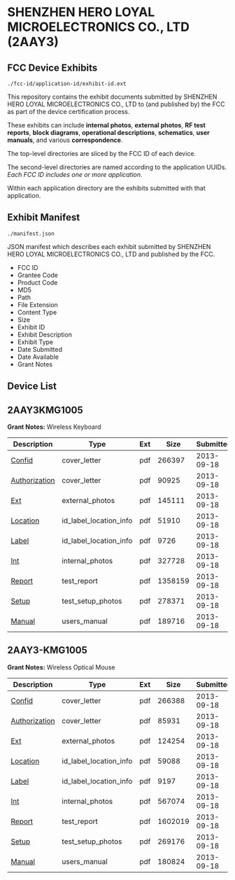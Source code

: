 # SHENZHEN HERO LOYAL MICROELECTRONICS CO., LTD (2AAY3)
## FCC Device Exhibits

```
./fcc-id/application-id/exhibit-id.ext
```

This repository contains the exhibit documents submitted by SHENZHEN HERO LOYAL MICROELECTRONICS CO., LTD to (and published by) the FCC as part of the device certification process.

These exhibits can include **internal photos**, **external photos**, **RF test reports**, **block diagrams**, **operational descriptions**, **schematics**, **user manuals**, and various **correspondence**.

The top-level directories are sliced by the FCC ID of each device.

The second-level directories are named according to the application UUIDs. *Each FCC ID includes one or more application.*

Within each application directory are the exhibits submitted with that application. 

## Exhibit Manifest

```
./manifest.json
```

JSON manifest which describes each exhibit submitted by SHENZHEN HERO LOYAL MICROELECTRONICS CO., LTD and published by the FCC.

- FCC ID
- Grantee Code
- Product Code
- MD5
- Path
- File Extension
- Content Type
- Size
- Exhibit ID
- Exhibit Description
- Exhibit Type
- Date Submitted
- Date Available
- Grant Notes

## Device List
## 2AAY3KMG1005
**Grant Notes:** Wireless Keyboard

| Description | Type | Ext | Size | Submitted | Available |
| ----------- | ---- | --- | ---- | --------- | --------- |
| [Confid](2AAY3KMG1005/9d68afb12f77bbb1c486c6472a33516f/2076678.pdf) | cover_letter | pdf | 266397 | 2013-09-18 | 2013-09-18 |
| [Authorization](2AAY3KMG1005/9d68afb12f77bbb1c486c6472a33516f/2076679.pdf) | cover_letter | pdf | 90925 | 2013-09-18 | 2013-09-18 |
| [Ext](2AAY3KMG1005/9d68afb12f77bbb1c486c6472a33516f/2076680.pdf) | external_photos | pdf | 145111 | 2013-09-18 | 2013-09-18 |
| [Location](2AAY3KMG1005/9d68afb12f77bbb1c486c6472a33516f/2076683.pdf) | id_label_location_info | pdf | 51910 | 2013-09-18 | 2013-09-18 |
| [Label](2AAY3KMG1005/9d68afb12f77bbb1c486c6472a33516f/2076684.pdf) | id_label_location_info | pdf | 9726 | 2013-09-18 | 2013-09-18 |
| [Int](2AAY3KMG1005/9d68afb12f77bbb1c486c6472a33516f/2076682.pdf) | internal_photos | pdf | 327728 | 2013-09-18 | 2013-09-18 |
| [Report](2AAY3KMG1005/9d68afb12f77bbb1c486c6472a33516f/2076681.pdf) | test_report | pdf | 1358159 | 2013-09-18 | 2013-09-18 |
| [Setup](2AAY3KMG1005/9d68afb12f77bbb1c486c6472a33516f/2076685.pdf) | test_setup_photos | pdf | 278371 | 2013-09-18 | 2013-09-18 |
| [Manual](2AAY3KMG1005/9d68afb12f77bbb1c486c6472a33516f/2076686.pdf) | users_manual | pdf | 189716 | 2013-09-18 | 2013-09-18 |
## 2AAY3-KMG1005
**Grant Notes:** Wireless Optical Mouse

| Description | Type | Ext | Size | Submitted | Available |
| ----------- | ---- | --- | ---- | --------- | --------- |
| [Confid](2AAY3-KMG1005/36f5af06e65716ff114a645946779c2f/2076746.pdf) | cover_letter | pdf | 266388 | 2013-09-18 | 2013-09-18 |
| [Authorization](2AAY3-KMG1005/36f5af06e65716ff114a645946779c2f/2076747.pdf) | cover_letter | pdf | 85931 | 2013-09-18 | 2013-09-18 |
| [Ext](2AAY3-KMG1005/36f5af06e65716ff114a645946779c2f/2076748.pdf) | external_photos | pdf | 124254 | 2013-09-18 | 2013-09-18 |
| [Location](2AAY3-KMG1005/36f5af06e65716ff114a645946779c2f/2076751.pdf) | id_label_location_info | pdf | 59088 | 2013-09-18 | 2013-09-18 |
| [Label](2AAY3-KMG1005/36f5af06e65716ff114a645946779c2f/2076752.pdf) | id_label_location_info | pdf | 9197 | 2013-09-18 | 2013-09-18 |
| [Int](2AAY3-KMG1005/36f5af06e65716ff114a645946779c2f/2076750.pdf) | internal_photos | pdf | 567074 | 2013-09-18 | 2013-09-18 |
| [Report](2AAY3-KMG1005/36f5af06e65716ff114a645946779c2f/2076749.pdf) | test_report | pdf | 1602019 | 2013-09-18 | 2013-09-18 |
| [Setup](2AAY3-KMG1005/36f5af06e65716ff114a645946779c2f/2076753.pdf) | test_setup_photos | pdf | 269176 | 2013-09-18 | 2013-09-18 |
| [Manual](2AAY3-KMG1005/36f5af06e65716ff114a645946779c2f/2055326.pdf) | users_manual | pdf | 180824 | 2013-09-18 | 2013-09-18 |

